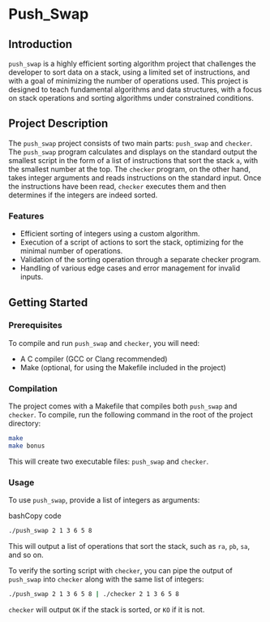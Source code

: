 
# Push_Swap

## Introduction

`push_swap` is a highly efficient sorting algorithm project that challenges the developer to sort data on a stack, using a limited set of instructions, and with a goal of minimizing the number of operations used. This project is designed to teach fundamental algorithms and data structures, with a focus on stack operations and sorting algorithms under constrained conditions.

## Project Description

The `push_swap` project consists of two main parts: `push_swap` and `checker`. The `push_swap` program calculates and displays on the standard output the smallest script in the form of a list of instructions that sort the stack `a`, with the smallest number at the top. The `checker` program, on the other hand, takes integer arguments and reads instructions on the standard input. Once the instructions have been read, `checker` executes them and then determines if the integers are indeed sorted.

### Features

- Efficient sorting of integers using a custom algorithm.
- Execution of a script of actions to sort the stack, optimizing for the minimal number of operations.
- Validation of the sorting operation through a separate checker program.
- Handling of various edge cases and error management for invalid inputs.

## Getting Started

### Prerequisites

To compile and run `push_swap` and `checker`, you will need:

- A C compiler (GCC or Clang recommended)
- Make (optional, for using the Makefile included in the project)

### Compilation

The project comes with a Makefile that compiles both `push_swap` and `checker`. To compile, run the following command in the root of the project directory:

```bash
make
make bonus
```

This will create two executable files: `push_swap` and `checker`.

### Usage

To use `push_swap`, provide a list of integers as arguments:

bashCopy code

```bash
./push_swap 2 1 3 6 5 8
``` 

This will output a list of operations that sort the stack, such as `ra`, `pb`, `sa`, and so on.

To verify the sorting script with `checker`, you can pipe the output of `push_swap` into `checker` along with the same list of integers:


``` bash
./push_swap 2 1 3 6 5 8 | ./checker 2 1 3 6 5 8
``` 

`checker` will output `OK` if the stack is sorted, or `KO` if it is not.

